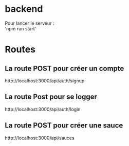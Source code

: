 # backend

Pour lancer le serveur :  
'npm run start'

# Routes

## La route POST pour créer un compte

http://localhost:3000/api/auth/signup

## La route Post pour se logger

http://localhost:3000/api/auth/login

## La route POST pour créer une sauce

http://localhost:3000/api/sauces
